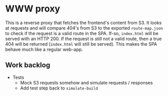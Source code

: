 # WWW proxy

This is a reverse proxy that fetches the frontend's content from S3. It looks at requests and will compare 404's from S3 to the exported `route-map.json` to check if the request is a valid route in the SPA. If-so, `index.html` will be served with an HTTP 200. If the request is _still_ not a valid route, then a true 404 will be returned (`index.html` will still be served). This makes the SPA behave much like a regular web-app.

## Work backlog

  - Tests
    - Mock S3 requests somehow and simulate requests / responses
    - Add test step back to `simulate-build`
